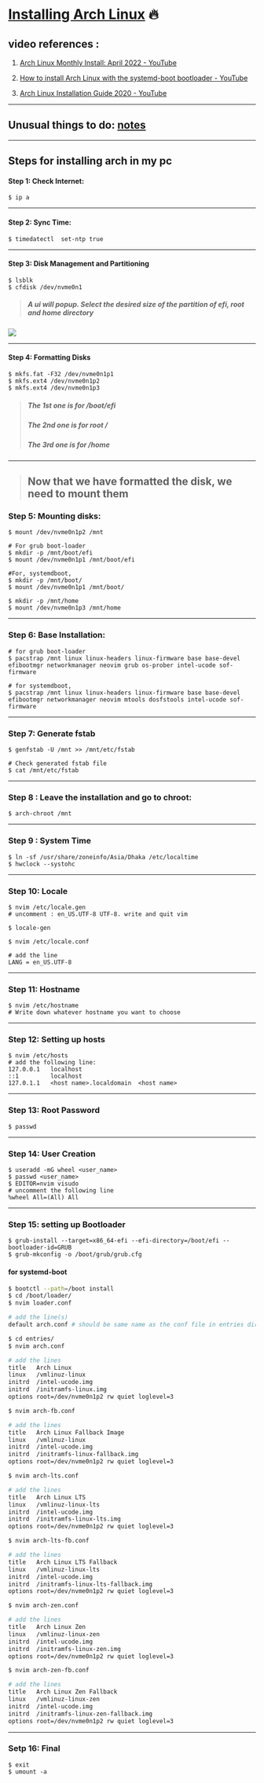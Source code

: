 # <u>Installing Arch Linux</u> 🔥

## video references :

1. [Arch Linux Monthly Install: April 2022 - YouTube](https://www.youtube.com/watch?v=HIXnT178TgI&list=PL-odKaUzOz3JarNUoE7jMEL537pmjc1hn&index=21)

2. [How to install Arch Linux with the systemd-boot bootloader - YouTube](https://www.youtube.com/watch?v=FFXRFTrZ2Lk)

3. [Arch Linux Installation Guide 2020 - YouTube](https://www.youtube.com/watch?v=PQgyW10xD8s)

---

## Unusual things to do: [notes](./notes.md)

---

## Steps for installing arch in my pc

#### Step 1: Check Internet:

```
$ ip a
```

---

#### Step 2: Sync Time:

```
$ timedatectl  set-ntp true
```

---

#### Step 3: Disk Management and Partitioning

```
$ lsblk
$ cfdisk /dev/nvme0n1
```

> ##### A ui will popup. Select the desired size of the partition of efi, root and home directory

![](./images/Cfdisk.png)

---

#### Step 4: Formatting Disks

```
$ mkfs.fat -F32 /dev/nvme0n1p1
$ mkfs.ext4 /dev/nvme0n1p2
$ mkfs.ext4 /dev/nvme0n1p3
```

> ##### The 1st one is for /boot/efi
>
> ##### The 2nd one is for root /
>
> ##### The 3rd one is for /home

---

> ## Now that we have formatted the disk, we need to mount them

### Step 5: Mounting disks:

```
$ mount /dev/nvme0n1p2 /mnt

# For grub boot-loader
$ mkdir -p /mnt/boot/efi
$ mount /dev/nvme0n1p1 /mnt/boot/efi

#For, systemdboot,
$ mkdir -p /mnt/boot/
$ mount /dev/nvme0n1p1 /mnt/boot/

$ mkdir -p /mnt/home
$ mount /dev/nvme0n1p3 /mnt/home
```

---

### Step 6: Base Installation:

```
# for grub boot-loader
$ pacstrap /mnt linux linux-headers linux-firmware base base-devel efibootmgr networkmanager neovim grub os-prober intel-ucode sof-firmware

# for systemdboot,
$ pacstrap /mnt linux linux-headers linux-firmware base base-devel efibootmgr networkmanager neovim mtools dosfstools intel-ucode sof-firmware
```

---

### Step 7: Generate fstab

```
$ genfstab -U /mnt >> /mnt/etc/fstab

# Check generated fstab file
$ cat /mnt/etc/fstab
```

---

### Step 8 : Leave the installation and go to chroot:

```
$ arch-chroot /mnt
```

---

### Step 9 : System Time

```
$ ln -sf /usr/share/zoneinfo/Asia/Dhaka /etc/localtime
$ hwclock --systohc
```

---

### Step 10: Locale

```
$ nvim /etc/locale.gen
# uncomment : en_US.UTF-8 UTF-8. write and quit vim

$ locale-gen

$ nvim /etc/locale.conf

# add the line
LANG = en_US.UTF-8
```

---

### Step 11: Hostname

```
$ nvim /etc/hostname
# Write down whatever hostname you want to choose
```

---

### Step 12: Setting up hosts

```
$ nvim /etc/hosts
# add the following line:
127.0.0.1   localhost
::1         localhost
127.0.1.1   <host name>.localdomain  <host name>
```

---

### Step 13: Root Password

```
$ passwd
```

---

### Step 14: User Creation

```
$ useradd -mG wheel <user_name>
$ passwd <user_name>
$ EDITOR=nvim visudo
# uncomment the following line
%wheel All=(All) All
```

---

### Step 15: setting up Bootloader

```
$ grub-install --target=x86_64-efi --efi-directory=/boot/efi --bootloader-id=GRUB
$ grub-mkconfig -o /boot/grub/grub.cfg
```

#### for systemd-boot

```sh
$ bootctl --path=/boot install
$ cd /boot/loader/
$ nvim loader.conf

# add the line(s)
default arch.conf # should be same name as the conf file in entries directory

$ cd entries/
$ nvim arch.conf

# add the lines
title	Arch Linux
linux	/vmlinuz-linux
initrd	/intel-ucode.img
initrd	/initramfs-linux.img
options	root=/dev/nvme0n1p2 rw quiet loglevel=3

$ nvim arch-fb.conf

# add the lines
title	Arch Linux Fallback Image
linux	/vmlinuz-linux
initrd	/intel-ucode.img
initrd	/initramfs-linux-fallback.img
options	root=/dev/nvme0n1p2 rw quiet loglevel=3

$ nvim arch-lts.conf

# add the lines
title	Arch Linux LTS
linux	/vmlinuz-linux-lts
initrd	/intel-ucode.img
initrd	/initramfs-linux-lts.img
options	root=/dev/nvme0n1p2 rw quiet loglevel=3

$ nvim arch-lts-fb.conf

# add the lines
title	Arch Linux LTS Fallback
linux	/vmlinuz-linux-lts
initrd	/intel-ucode.img
initrd	/initramfs-linux-lts-fallback.img
options	root=/dev/nvme0n1p2 rw quiet loglevel=3

$ nvim arch-zen.conf

# add the lines
title	Arch Linux Zen
linux	/vmlinuz-linux-zen
initrd	/intel-ucode.img
initrd	/initramfs-linux-zen.img
options	root=/dev/nvme0n1p2 rw quiet loglevel=3

$ nvim arch-zen-fb.conf

# add the lines
title	Arch Linux Zen Fallback
linux	/vmlinuz-linux-zen
initrd	/intel-ucode.img
initrd	/initramfs-linux-zen-fallback.img
options	root=/dev/nvme0n1p2 rw quiet loglevel=3
```

---

### Setp 16: Final

```
$ exit
$ umount -a
```
